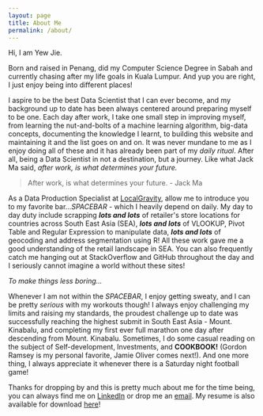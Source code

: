 ```yaml
---
layout: page
title: About Me
permalink: /about/
---
```


Hi, I am Yew Jie.

Born and raised in Penang, did my Computer Science Degree in Sabah and currently chasing after my life goals in Kuala Lumpur. And yup you are right, I just enjoy being into different places!

I aspire to be the best Data Scientist that I can ever become, and my background up to date has been always centered around preparing myself to be one. Each day after work, I take one small step in improving myself, from learning the nut-and-bolts of a machine learning algorithm, big-data concepts, documenting the knowledge I learnt, to building this website and maintaining it and the list goes on and on. It was never mundane to me as I enjoy doing all of these and it has already been part of my _daily ritual_. After all, being a Data Scientist in not a destination, but a journey. Like what Jack Ma said, _after work, is what determines your future._

> After work, is what determines your future. - Jack Ma

As a Data Production Specialist at [LocalGravity](https://www.localgravity.com/), allow me to introduce you to my favorite bar..._*SPACEBAR*_ - which I heavily depend on daily. My day to day duty include scrapping **_lots and lots_** of retailer's store locations for countries across South East Asia (SEA), **_lots and lots_** of VLOOKUP, Pivot Table and Regular Expression to manipulate data, **_lots and lots_** of geocoding and address segmentation using R! All these work gave me a good understanding of the retail landscape in SEA. You can also frequently catch me hanging out at StackOverflow and GitHub throughout the day and I seriously cannot imagine a world without these sites!

_To make things less boring..._

Whenever I am not within the _*SPACEBAR*_, I enjoy getting sweaty, and I can be pretty _serious_ with my workouts though! I always enjoy challenging my limits and raising my standards, the proudest challenge up to date was successfully reaching the highest submit in South East Asia - Mount. Kinabalu, and completing my first ever full marathon one day after descending from Mount. Kinabalu. Sometimes, I do some casual reading on the subject of Self-development, Investments, and **COOKBOOK!** (Gordon Ramsey is my personal favorite, Jamie Oliver comes next!). And one more thing, I always appreciate it whenever there is a Saturday night football game!

Thanks for dropping by and this is pretty much about me for the time being, you can always find me on [LinkedIn](https://linkedin.com/in/yewjie) or drop me an <a href="mailto:yewjie.loo@gmail.com">email</a>. My resume is also available for download <a href="https://github.com/yewjie-github/Portfolio/blob/gh-pages/public/Loo_Yew_Jie_resume_updated.pdf">here</a>!


